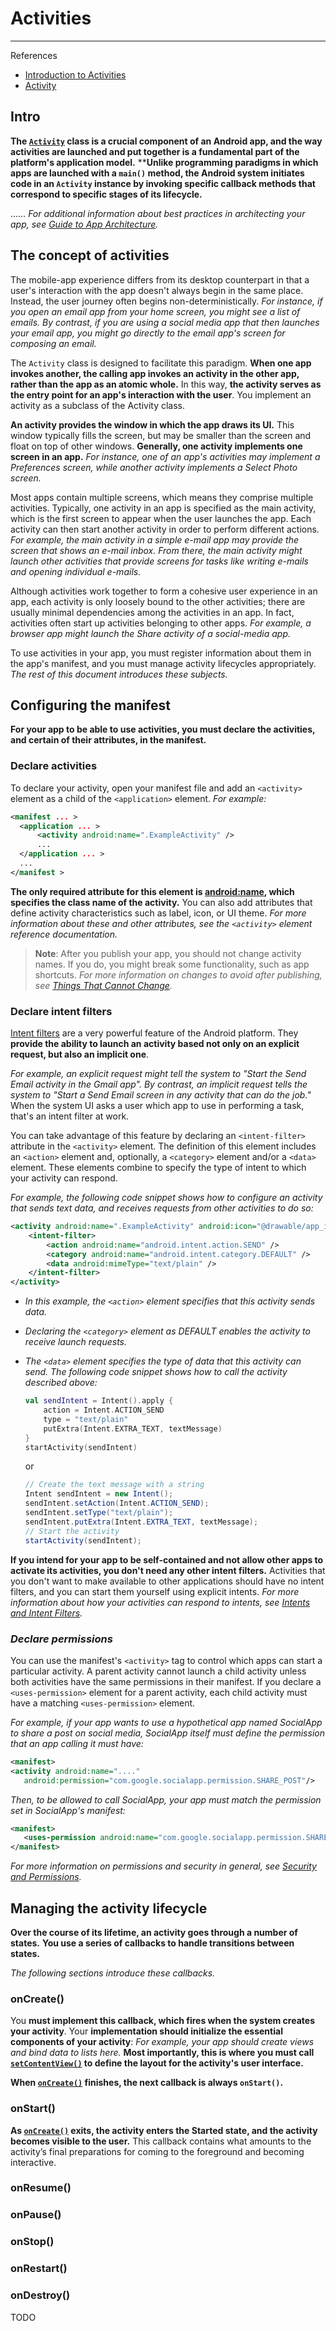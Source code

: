 # Activities

---

References

- [Introduction to Activities](https://developer.android.com/guide/components/activities/intro-activities)
- [Activity](https://developer.android.com/reference/android/app/Activity)

## Intro

**The [`Activity`](https://developer.android.com/reference/android/app/Activity) class is a crucial component of an Android app, and the way activities are launched and put together is a fundamental part of the platform's application model.**
****Unlike programming paradigms in which apps are launched with a `main()` method, the Android system initiates code in an `Activity` instance by invoking specific callback methods that correspond to specific stages of its lifecycle.**

…… _For additional information about best practices in architecting your app, see [Guide to App Architecture](https://developer.android.com/topic/libraries/architecture/guide)._

## The concept of activities

The mobile-app experience differs from its desktop counterpart in that a user's interaction with the app doesn't always begin in the same place.
Instead, the user journey often begins non-deterministically.
_For instance, if you open an email app from your home screen, you might see a list of emails._
_By contrast, if you are using a social media app that then launches your email app, you might go directly to the email app's screen for composing an email._

The `Activity` class is designed to facilitate this paradigm.
**When one app invokes another, the calling app invokes an activity in the other app, rather than the app as an atomic whole.**
In this way, **the activity serves as the entry point for an app's interaction with the user**.
You implement an activity as a subclass of the Activity class.

**An activity provides the window in which the app draws its UI.**
This window typically fills the screen, but may be smaller than the screen and float on top of other windows.
**Generally, one activity implements one screen in an app.**
_For instance, one of an app's activities may implement a Preferences screen, while another activity implements a Select Photo screen._

Most apps contain multiple screens, which means they comprise multiple activities.
Typically, one activity in an app is specified as the main activity, which is the first screen to appear when the user launches the app.
Each activity can then start another activity in order to perform different actions.
_For example, the main activity in a simple e-mail app may provide the screen that shows an e-mail inbox._
_From there, the main activity might launch other activities that provide screens for tasks like writing e-mails and opening individual e-mails._

Although activities work together to form a cohesive user experience in an app, each activity is only loosely bound to the other activities; there are usually minimal dependencies among the activities in an app.
In fact, activities often start up activities belonging to other apps.
_For example, a browser app might launch the Share activity of a social-media app._

To use activities in your app, you must register information about them in the app's manifest, and you must manage activity lifecycles appropriately.
_The rest of this document introduces these subjects._

## Configuring the manifest

**For your app to be able to use activities, you must declare the activities, and certain of their attributes, in the manifest.**

### Declare activities

To declare your activity, open your manifest file and add an `<activity>` element as a child of the `<application>` element.
_For example:_

```xml
<manifest ... >
  <application ... >
      <activity android:name=".ExampleActivity" />
      ...
  </application ... >
  ...
</manifest >
```

**The only required attribute for this element is [android:name](https://developer.android.com/guide/topics/manifest/activity-element#nm), which specifies the class name of the activity.**
You can also add attributes that define activity characteristics such as label, icon, or UI theme.
_For more information about these and other attributes, see the `<activity>` element reference documentation._

> **Note**:
> After you publish your app, you should not change activity names.
> If you do, you might break some functionality, such as app shortcuts.
> _For more information on changes to avoid after publishing, see [Things That Cannot Change](https://developer.android.com/guide/topics/manifest/activity-element#nm)._

### Declare intent filters

[Intent filters](https://developer.android.com/guide/components/intents-filters) are a very powerful feature of the Android platform.
They **provide the ability to launch an activity based not only on an explicit request, but also an implicit one**.

_For example, an explicit request might tell the system to "Start the Send Email activity in the Gmail app"._
_By contrast, an implicit request tells the system to "Start a Send Email screen in any activity that can do the job."_
When the system UI asks a user which app to use in performing a task, that's an intent filter at work.

You can take advantage of this feature by declaring an `<intent-filter>` attribute in the `<activity>` element.
The definition of this element includes an `<action>` element and, optionally, a `<category>` element and/or a `<data>` element.
These elements combine to specify the type of intent to which your activity can respond.

_For example, the following code snippet shows how to configure an activity that sends text data, and receives requests from other activities to do so:_

```xml
<activity android:name=".ExampleActivity" android:icon="@drawable/app_icon">
    <intent-filter>
        <action android:name="android.intent.action.SEND" />
        <category android:name="android.intent.category.DEFAULT" />
        <data android:mimeType="text/plain" />
    </intent-filter>
</activity>
```

- _In this example, the `<action>` element specifies that this activity sends data._
- _Declaring the `<category>` element as DEFAULT enables the activity to receive launch requests._
- _The `<data>` element specifies the type of data that this activity can send. The following code snippet shows how to call the activity described above:_

    ```kt
    val sendIntent = Intent().apply {
        action = Intent.ACTION_SEND
        type = "text/plain"
        putExtra(Intent.EXTRA_TEXT, textMessage)
    }
    startActivity(sendIntent)
    ```

    or

    ```java
    // Create the text message with a string
    Intent sendIntent = new Intent();
    sendIntent.setAction(Intent.ACTION_SEND);
    sendIntent.setType("text/plain");
    sendIntent.putExtra(Intent.EXTRA_TEXT, textMessage);
    // Start the activity
    startActivity(sendIntent);
    ```

**If you intend for your app to be self-contained and not allow other apps to activate its activities, you don't need any other intent filters.**
Activities that you don't want to make available to other applications should have no intent filters, and you can start them yourself using explicit intents.
_For more information about how your activities can respond to intents, see [Intents and Intent Filters](https://developer.android.com/guide/components/intents-filters)._

### _Declare permissions_

You can use the manifest's `<activity>` tag to control which apps can start a particular activity.
A parent activity cannot launch a child activity unless both activities have the same permissions in their manifest.
If you declare a `<uses-permission>` element for a parent activity, each child activity must have a matching `<uses-permission>` element.

_For example, if your app wants to use a hypothetical<!-- 假设的 --> app named SocialApp to share a post on social media, SocialApp itself must define the permission that an app calling it must have:_

```xml
<manifest>
<activity android:name="...."
   android:permission="com.google.socialapp.permission.SHARE_POST"/>
```

_Then, to be allowed to call SocialApp, your app must match the permission set in SocialApp's manifest:_

```xml
<manifest>
   <uses-permission android:name="com.google.socialapp.permission.SHARE_POST" />
</manifest>
```

_For more information on permissions and security in general, see [Security and Permissions](https://developer.android.com/guide/topics/security/security)._

## Managing the activity lifecycle

**Over the course of its lifetime, an activity goes through a number of states.**
**You use a series of callbacks to handle transitions between states.**

_The following sections introduce these callbacks._

### onCreate()

You **must implement this callback, which fires when the system creates your activity**.
Your **implementation should initialize the essential components of your activity**: _For example, your app should create views and bind data to lists here._
**Most importantly, this is where you must call [`setContentView()`](https://developer.android.com/reference/android/app/Activity#setContentView(android.view.View)) to define the layout for the activity's user interface.**

**When [`onCreate()`](https://developer.android.com/reference/android/app/Activity#onCreate(android.os.Bundle)) finishes, the next callback is always `onStart()`.**

### onStart()

**As [`onCreate()`](https://developer.android.com/reference/android/app/Activity#onCreate(android.os.Bundle)) exits, the activity enters the Started state, and the activity becomes visible to the user.**
This callback contains what amounts to the activity’s final preparations for coming to the foreground and becoming interactive.

### onResume()

### onPause()

### onStop()

### onRestart()

### onDestroy()

TODO
